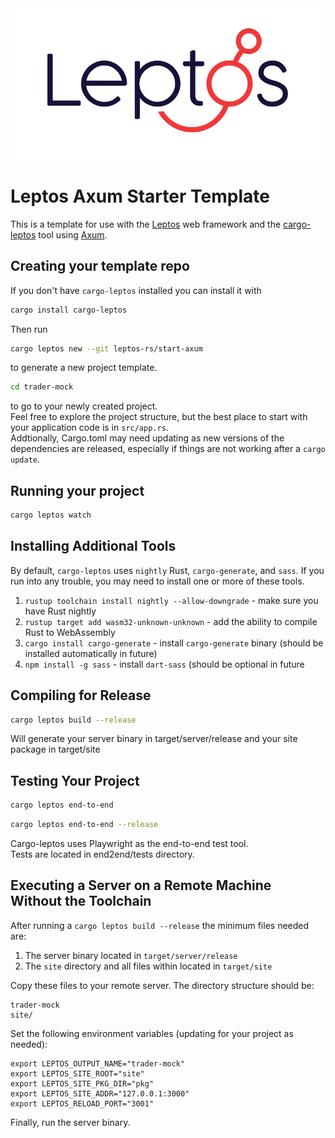 <picture>
    <source srcset="https://raw.githubusercontent.com/leptos-rs/leptos/main/docs/logos/Leptos_logo_Solid_White.svg" media="(prefers-color-scheme: dark)">
    <img src="https://raw.githubusercontent.com/leptos-rs/leptos/main/docs/logos/Leptos_logo_RGB.svg" alt="Leptos Logo">
</picture>

# Leptos Axum Starter Template

This is a template for use with the [Leptos](https://github.com/leptos-rs/leptos) web framework and the [cargo-leptos](https://github.com/akesson/cargo-leptos) tool using [Axum](https://github.com/tokio-rs/axum).

## Creating your template repo

If you don't have `cargo-leptos` installed you can install it with

```bash
cargo install cargo-leptos
```

Then run
```bash
cargo leptos new --git leptos-rs/start-axum
```

to generate a new project template.

```bash
cd trader-mock
```

to go to your newly created project.  
Feel free to explore the project structure, but the best place to start with your application code is in `src/app.rs`.  
Addtionally, Cargo.toml may need updating as new versions of the dependencies are released, especially if things are not working after a `cargo update`.

## Running your project

```bash
cargo leptos watch
```

## Installing Additional Tools

By default, `cargo-leptos` uses `nightly` Rust, `cargo-generate`, and `sass`. If you run into any trouble, you may need to install one or more of these tools.

1. `rustup toolchain install nightly --allow-downgrade` - make sure you have Rust nightly
2. `rustup target add wasm32-unknown-unknown` - add the ability to compile Rust to WebAssembly
3. `cargo install cargo-generate` - install `cargo-generate` binary (should be installed automatically in future)
4. `npm install -g sass` - install `dart-sass` (should be optional in future

## Compiling for Release
```bash
cargo leptos build --release
```

Will generate your server binary in target/server/release and your site package in target/site

## Testing Your Project
```bash
cargo leptos end-to-end
```

```bash
cargo leptos end-to-end --release
```

Cargo-leptos uses Playwright as the end-to-end test tool.  
Tests are located in end2end/tests directory.

## Executing a Server on a Remote Machine Without the Toolchain
After running a `cargo leptos build --release` the minimum files needed are:

1. The server binary located in `target/server/release`
2. The `site` directory and all files within located in `target/site`

Copy these files to your remote server. The directory structure should be:
```text
trader-mock
site/
```
Set the following environment variables (updating for your project as needed):
```text
export LEPTOS_OUTPUT_NAME="trader-mock"
export LEPTOS_SITE_ROOT="site"
export LEPTOS_SITE_PKG_DIR="pkg"
export LEPTOS_SITE_ADDR="127.0.0.1:3000"
export LEPTOS_RELOAD_PORT="3001"
```
Finally, run the server binary.
